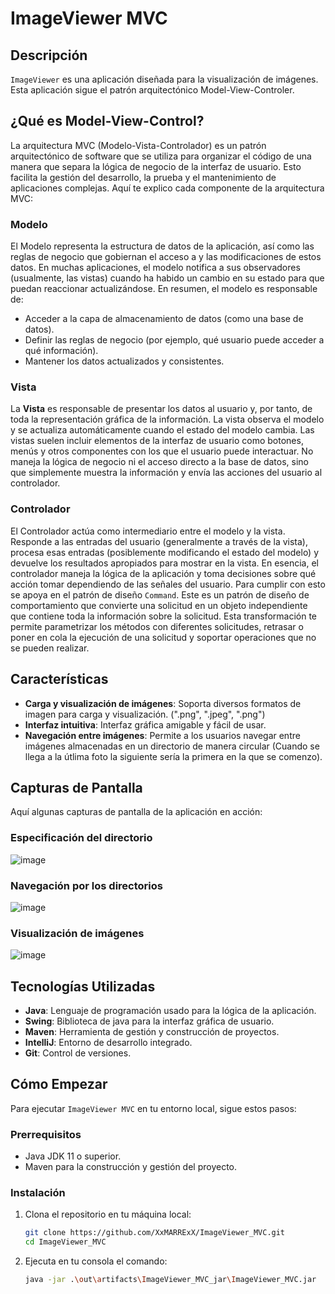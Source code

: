 # ImageViewer MVC

## Descripción
`ImageViewer` es una aplicación diseñada para la visualización de imágenes. Esta aplicación sigue el patrón arquitectónico Model-View-Controler.

## ¿Qué es Model-View-Control?
La arquitectura MVC (Modelo-Vista-Controlador) es un patrón arquitectónico de software que se utiliza para organizar el código de una manera que separa la lógica de negocio de la interfaz de usuario. 
Esto facilita la gestión del desarrollo, la prueba y el mantenimiento de aplicaciones complejas. Aquí te explico cada componente de la arquitectura MVC:

### Modelo
El Modelo representa la estructura de datos de la aplicación, así como las reglas de negocio que gobiernan el acceso a y las modificaciones de estos datos. En muchas aplicaciones, 
el modelo notifica a sus observadores (usualmente, las vistas) cuando ha habido un cambio en su estado para que puedan reaccionar actualizándose. En resumen, el modelo es responsable de:

- Acceder a la capa de almacenamiento de datos (como una base de datos).
- Definir las reglas de negocio (por ejemplo, qué usuario puede acceder a qué información).
- Mantener los datos actualizados y consistentes.

### Vista
La **Vista** es responsable de presentar los datos al usuario y, por tanto, de toda la representación gráfica de la información. 
La vista observa el modelo y se actualiza automáticamente cuando el estado del modelo cambia. Las vistas suelen incluir elementos de la interfaz de usuario como botones, menús y otros componentes con los que el usuario puede interactuar. 
No maneja la lógica de negocio ni el acceso directo a la base de datos, sino que simplemente muestra la información y envía las acciones del usuario al controlador.

### Controlador
El Controlador actúa como intermediario entre el modelo y la vista. Responde a las entradas del usuario (generalmente a través de la vista), 
procesa esas entradas (posiblemente modificando el estado del modelo) y devuelve los resultados apropiados para mostrar en la vista. 
En esencia, el controlador maneja la lógica de la aplicación y toma decisiones sobre qué acción tomar dependiendo de las señales del usuario. 
Para cumplir con esto se apoya en el patrón de diseño `Command`. Este es un patrón de diseño de comportamiento que convierte una solicitud en un objeto independiente que contiene toda la información sobre la solicitud. 
Esta transformación te permite parametrizar los métodos con diferentes solicitudes, retrasar o poner en cola la ejecución de una solicitud y soportar operaciones que no se pueden realizar.

## Características
- **Carga y visualización de imágenes**: Soporta diversos formatos de imagen para carga y visualización. (".png", ".jpeg", ".png")
- **Interfaz intuitiva**: Interfaz gráfica amigable y fácil de usar.
- **Navegación entre imágenes**: Permite a los usuarios navegar entre imágenes almacenadas en un directorio de manera circular (Cuando se llega a la útlima foto la siguiente sería la primera en la que se comenzo).

## Capturas de Pantalla
Aquí algunas capturas de pantalla de la aplicación en acción:

### Especificación del directorio
![image](https://github.com/XxMARRExX/ImageViewer_MVC/assets/95377322/11403323-d573-4a82-9976-3eaf9b0c035c)

### Navegación por los directorios
![image](https://github.com/XxMARRExX/ImageViewer_MVC/assets/95377322/9463d844-06c7-4012-bbdb-13bfb3a42952)

### Visualización de imágenes
![image](https://github.com/XxMARRExX/ImageViewer_MVC/assets/95377322/f8d2c5c1-46aa-44c6-ae54-6c78e9327999)


## Tecnologías Utilizadas
- **Java**: Lenguaje de programación usado para la lógica de la aplicación.
- **Swing**: Biblioteca de java para la interfaz gráfica de usuario.
- **Maven**: Herramienta de gestión y construcción de proyectos.
- **IntelliJ**: Entorno de desarrollo integrado.
- **Git**: Control de versiones.

## Cómo Empezar
Para ejecutar `ImageViewer MVC` en tu entorno local, sigue estos pasos:

### Prerrequisitos
- Java JDK 11 o superior.
- Maven para la construcción y gestión del proyecto.

### Instalación
1. Clona el repositorio en tu máquina local:
   ```bash
   git clone https://github.com/XxMARRExX/ImageViewer_MVC.git
   cd ImageViewer_MVC
2. Ejecuta en tu consola el comando:
   ```bash
   java -jar .\out\artifacts\ImageViewer_MVC_jar\ImageViewer_MVC.jar
